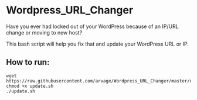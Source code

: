 # Wordpress_URL_Changer
Have you ever had locked out of your WordPress because of an IP/URL change or moving to new host? 

This bash script will help you fix that and update your WordPress URL or IP.

## How to run:

    wget https://raw.githubusercontent.com/arvage/Wordpress_URL_Changer/master/update.sh
    chmod +x update.sh
    ./update.sh
